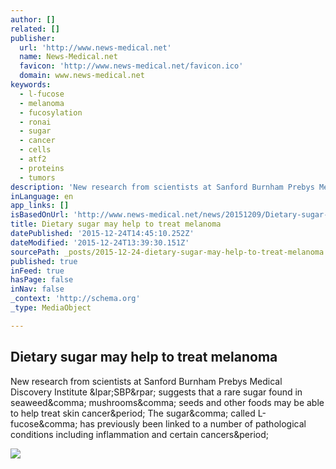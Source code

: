 ```yaml
---
author: []
related: []
publisher:
  url: 'http://www.news-medical.net'
  name: News-Medical.net
  favicon: 'http://www.news-medical.net/favicon.ico'
  domain: www.news-medical.net
keywords:
  - l-fucose
  - melanoma
  - fucosylation
  - ronai
  - sugar
  - cancer
  - cells
  - atf2
  - proteins
  - tumors
description: 'New research from scientists at Sanford Burnham Prebys Medical Discovery Institute (SBP) suggests that a rare sugar found in seaweed, mushrooms, seeds and other foods may be able to help treat skin cancer. The sugar, called L-fucose, has previously been linked to a number of pathological conditions including inflammation and certain cancers.'
inLanguage: en
app_links: []
isBasedOnUrl: 'http://www.news-medical.net/news/20151209/Dietary-sugar-may-help-to-treat-melanoma.aspx'
title: Dietary sugar may help to treat melanoma
datePublished: '2015-12-24T14:45:10.252Z'
dateModified: '2015-12-24T13:39:30.151Z'
sourcePath: _posts/2015-12-24-dietary-sugar-may-help-to-treat-melanoma.md
published: true
inFeed: true
hasPage: false
inNav: false
_context: 'http://schema.org'
_type: MediaObject

---
```

<article style=""><h1>Dietary sugar may help to treat melanoma</h1><p>New research from scientists at Sanford Burnham Prebys Medical Discovery Institute &amp;lpar;SBP&amp;rpar; suggests that a rare sugar found in seaweed&amp;comma; mushrooms&amp;comma; seeds and other foods may be able to help treat skin cancer&amp;period; The sugar&amp;comma; called L-fucose&amp;comma; has previously been linked to a number of pathological conditions including inflammation and certain cancers&amp;period;</p><img src="http://www.news-medical.net/image.axd?picture=2014%2f7%2fMelanoma-620x480.jpg" /></article>
